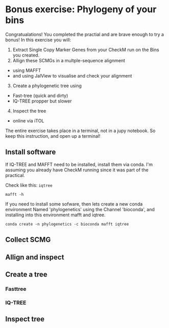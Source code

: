 # Bonus exercise: Phylogeny of your bins

Congratualations! You completed the practial and are brave enough to try a bonus! In this exercise you will:

1. Extract Single Copy Marker Genes from your CheckM run on the Bins you created.
2. Allign these SCMGs in a multple-sequence alignment
  * using MAFFT
  * and using JalView to visualise and check your alignment
3. Create a phylogenetic tree using
  * Fast-tree (quick and dirty)
  * IQ-TREE propper but slower
4. Inspect the tree
  * online via iTOL
  
The entire exercise takes place in a terminal, not in a jupy notebook. So keep this instruction, and open up a terminal!
## Install software
If IQ-TREE and MAFFT need to be installed, install them via conda. I'm assuming you already have CheckM running since it was part of the practical.
  
Check like this:
`iqtree`
 
`mafft -h`
  
If you need to install some sofware, then lets create a new conda environment Named 'phylogenetics' using the Channel 'bioconda', and installing into this environment mafft and iqtree.
  
`conda create -n phylogenetics -c bioconda mafft iqtree`

## Collect SCMG


## Allign and inspect
  
## Create a tree
  
### Fasttree
  
### IQ-TREE
  
## Inspect tree
